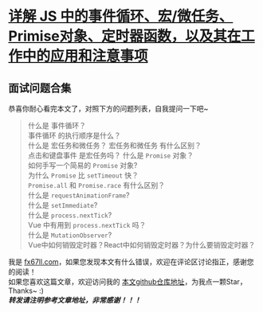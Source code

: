 # [详解 JS 中的事件循环、宏/微任务、Primise对象、定时器函数，以及其在工作中的应用和注意事项](https://fx67ll.xyz/archives/js-event-loop-job)  


## 面试问题合集  
恭喜你耐心看完本文了，对照下方的问题列表，自我提问一下吧~
> 什么是 事件循环？  
> 事件循环 的执行顺序是什么？  
> 什么是 宏任务和微任务？ 
> 宏任务和微任务 有什么区别？  
> 点击和键盘事件 是宏任务吗？
> 什么是 `Promise` 对象？  
> 如何手写一个简易的 `Promise` 对象?  
> 为什么 `Promise` 比 `setTimeout` 快？  
> `Promise.all` 和 `Promise.race` 有什么区别？  
> 什么是 `requestAnimationFrame`?  
> 什么是 `setImmediate`?  
> 什么是 `process.nextTick`?  
> Vue 中有用到 `process.nextTick` 吗？  
> 什么是 `MutationObserver`?  
> Vue中如何销毁定时器？React中如何销毁定时器？为什么要销毁定时器？  


我是 [fx67ll.com](https://fx67ll.com)，如果您发现本文有什么错误，欢迎在评论区讨论指正，感谢您的阅读！  
如果您喜欢这篇文章，欢迎访问我的 [本文github仓库地址](https://github.com/fx67ll/fx67llJs/blob/master/js-blog/2024/2024-05/js-event-loop-job.md)，为我点一颗Star，Thanks~ :)  
***转发请注明参考文章地址，非常感谢！！！***
